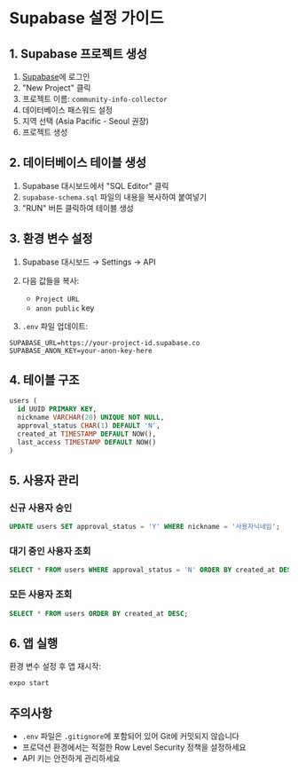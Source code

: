 # Supabase 설정 가이드

## 1. Supabase 프로젝트 생성

1. [Supabase](https://supabase.com)에 로그인
2. "New Project" 클릭
3. 프로젝트 이름: `community-info-collector`
4. 데이터베이스 패스워드 설정
5. 지역 선택 (Asia Pacific - Seoul 권장)
6. 프로젝트 생성

## 2. 데이터베이스 테이블 생성

1. Supabase 대시보드에서 "SQL Editor" 클릭
2. `supabase-schema.sql` 파일의 내용을 복사하여 붙여넣기
3. "RUN" 버튼 클릭하여 테이블 생성

## 3. 환경 변수 설정

1. Supabase 대시보드 → Settings → API
2. 다음 값들을 복사:
   - `Project URL`
   - `anon public` key

3. `.env` 파일 업데이트:
```env
SUPABASE_URL=https://your-project-id.supabase.co
SUPABASE_ANON_KEY=your-anon-key-here
```

## 4. 테이블 구조

```sql
users (
  id UUID PRIMARY KEY,
  nickname VARCHAR(20) UNIQUE NOT NULL,
  approval_status CHAR(1) DEFAULT 'N',
  created_at TIMESTAMP DEFAULT NOW(),
  last_access TIMESTAMP DEFAULT NOW()
)
```

## 5. 사용자 관리

### 신규 사용자 승인
```sql
UPDATE users SET approval_status = 'Y' WHERE nickname = '사용자닉네임';
```

### 대기 중인 사용자 조회
```sql
SELECT * FROM users WHERE approval_status = 'N' ORDER BY created_at DESC;
```

### 모든 사용자 조회
```sql
SELECT * FROM users ORDER BY created_at DESC;
```

## 6. 앱 실행

환경 변수 설정 후 앱 재시작:
```bash
expo start
```

## 주의사항

- `.env` 파일은 `.gitignore`에 포함되어 있어 Git에 커밋되지 않습니다
- 프로덕션 환경에서는 적절한 Row Level Security 정책을 설정하세요
- API 키는 안전하게 관리하세요